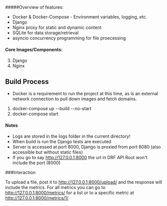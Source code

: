 #####Overview of features:

- Docker & Docker-Compose - Environment variables, logging, etc.
- Django
- Nginx proxy for static and dynamic content
- SQLite for data storage/retrieval
- asyncio concurrency programming for file proecessing

#### Core Images/Components:
3. Django
4. Nginx

## Build Process

- Docker is a requirement to run the project at this time, as is an external network connection to pull down images and fetch domains.

1. docker-compose up --build --no-start
2. docker-compose start

#### Notes
- Logs are stored in the logs folder in the current directory!
- When build is run the Django tests are executed
- Server is accessed at port 8000, Django is proxied from port 8080 (also accessible but without static files)
- If you go to say http://127.0.0.1:8000 the url in DRF API Root won't include the port (8000)


###Interaction

To upload a file, post it to http://127.0.0.1:8000/upload/ and the response will include the metrics. For all metrics you can go to http://127.0.0.1:8000/metrics/ for a list or to a specific metric at http://127.0.0.1:8000/metrics/1/